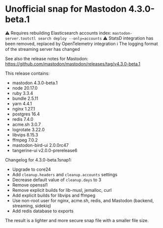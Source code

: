 # Unofficial snap for Mastodon 4.3.0-beta.1

⚠️ Requires rebuilding Elasticsearch accounts index: `mastodon-server.tootctl search deploy --only=accounts`
⚠️ StatsD integration has been removed, replaced by OpenTelemetry integration
ℹ️ The logging format of the streaming server has changed

See also the release notes for Mastodon: https://github.com/mastodon/mastodon/releases/tag/v4.3.0-beta.1

This release contains:

* mastodon 4.3.0-beta.1
* node 20.17.0
* ruby 3.3.4
* bundle 2.5.11
* yarn 4.4.1
* nginx 1.27.1
* postgres 16.4
* redis 7.4.0
* acme.sh 3.0.7
* logrotate 3.22.0
* libvips 8.15.3
* ffmpeg 7.0.2
* mastodon-bird-ui 2.0.0rc47
* tangerine-ui v2.0.0-prerelease6

Changelog for 4.3.0-beta.1snap1:

* Upgrade to core24
* Add `cleanup.headers` and `cleanup.accounts` settings
* Decrease default value of `cleanup.days` to 3
* Remove openssl1
* Remove explicit builds for lib-musl, jemalloc, curl
* Add explicit builds for libvips and ffmpeg
* Use non-root user for nginx, acme.sh, redis, and Mastodon (backend, streaming, sidekiq)
* Add redis database to exports

The result is a lighter and more secure snap file with a smaller file size.
